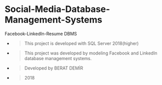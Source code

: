 # Social-Media-Database-Management-Systems
Facebook-LinkedIn-Resume DBMS

- > This project is developed with SQL Server 2018(higher)

- > This project was developed by modeling Facebook and LinkedIn database management systems.

- > Developed by BERAT DEMİR

- > 2018
